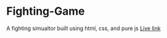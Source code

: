 # Fighting-Game

A fighting simualtor built using html, css, and pure js [Live link](https://benedict-arowo.github.io/Fighting-Game/)
